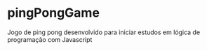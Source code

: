 # pingPongGame
Jogo de ping pong desenvolvido para iniciar estudos em lógica de programação com Javascript
